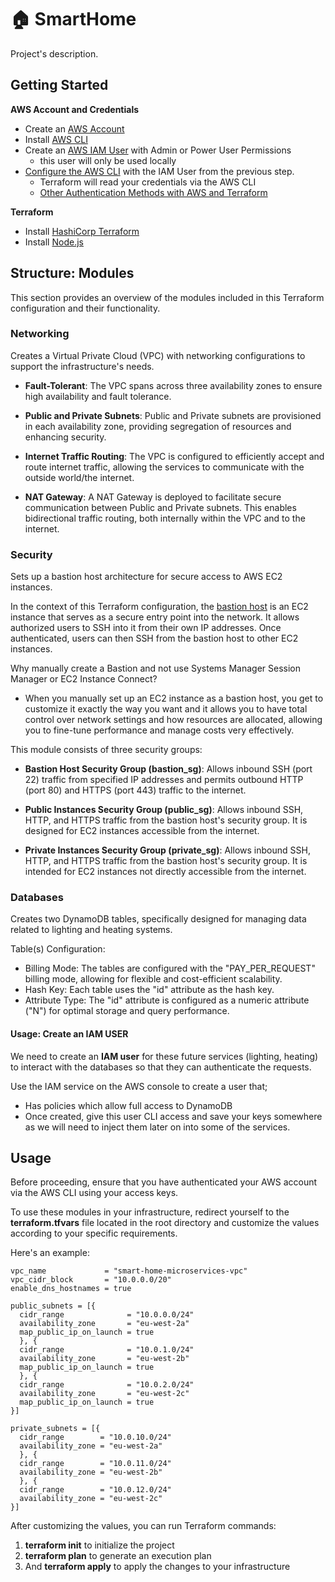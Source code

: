 # 🏠 SmartHome 
Project's description.

## Getting Started
**AWS Account and Credentials**
- Create an [AWS Account](https://aws.amazon.com/)
- Install [AWS CLI](https://docs.aws.amazon.com/cli/latest/userguide/getting-started-install.html)
- Create an [AWS IAM User](https://docs.aws.amazon.com/IAM/latest/UserGuide/getting-started_create-admin-group.html) with Admin or Power User Permissions
  - this user will only be used locally
- [Configure the AWS CLI](https://docs.aws.amazon.com/cli/latest/userguide/cli-chap-configure.html) with the IAM User from the previous step.
  - Terraform will read your credentials via the AWS CLI 
  - [Other Authentication Methods with AWS and Terraform](https://registry.terraform.io/providers/hashicorp/aws/latest/docs#authentication)

**Terraform**
- Install [HashiCorp Terraform](https://www.terraform.io/downloads)
- Install [Node.js](https://nodejs.org/en/)

## Structure: Modules
This section provides an overview of the modules included in this Terraform configuration and their functionality.


### **Networking**
Creates a Virtual Private Cloud (VPC) with networking configurations to support the infrastructure's needs.
- **Fault-Tolerant**: The VPC spans across three availability zones to ensure high availability and fault tolerance.

- **Public and Private Subnets**: Public and Private subnets are provisioned in each availability zone, providing segregation of resources and enhancing security.

- **Internet Traffic Routing**: The VPC is configured to efficiently accept and route internet traffic, allowing the services to communicate with the outside world/the internet.

- **NAT Gateway**: A NAT Gateway is deployed to facilitate secure communication between Public and Private subnets. This enables bidirectional traffic routing, both internally within the VPC and to the internet.

### **Security**
Sets up a bastion host architecture for secure access to AWS EC2 instances.

In the context of this Terraform configuration, the [bastion host](https://aws.amazon.com/blogs/security/how-to-record-ssh-sessions-established-through-a-bastion-host/) is an EC2 instance that serves as a secure entry point into the network. It allows authorized users to SSH into it from their own IP addresses. Once authenticated, users can then SSH from the bastion host to other EC2 instances.

Why manually create a Bastion and not use Systems Manager Session Manager or EC2 Instance Connect? 
- When you manually set up an EC2 instance as a bastion host, you get to customize it exactly the way you want and it allows you to have total control over network settings and how resources are allocated, allowing you to fine-tune performance and manage costs very effectively.

This module consists of three security groups:

- **Bastion Host Security Group (bastion_sg)**:
Allows inbound SSH (port 22) traffic from specified IP addresses and permits outbound HTTP (port 80) and HTTPS (port 443) traffic to the internet.

- **Public Instances Security Group (public_sg)**:
Allows inbound SSH, HTTP, and HTTPS traffic from the bastion host's security group. It is designed for EC2 instances accessible from the internet.

- **Private Instances Security Group (private_sg)**:
Allows inbound SSH, HTTP, and HTTPS traffic from the bastion host's security group. It is intended for EC2 instances not directly accessible from the internet.

### **Databases**
Creates two DynamoDB tables, specifically designed for managing data related to lighting and heating systems.

Table(s) Configuration:
- Billing Mode: The tables are configured with the "PAY_PER_REQUEST" billing mode, allowing for flexible and cost-efficient scalability.
- Hash Key: Each table uses the "id" attribute as the hash key.
- Attribute Type: The "id" attribute is configured as a numeric attribute ("N") for optimal storage and query performance.


#### **Usage: Create an IAM USER**
We need to create an **IAM user** for these future services (lighting, heating) to interact with the databases so that they can authenticate the requests.

Use the IAM service on the AWS console to create a user that;

- Has policies which allow full access to DynamoDB
- Once created, give this user CLI access and save your keys somewhere as we will need to inject them later on into some of the services.


## Usage
Before proceeding, ensure that you have authenticated your AWS account via the AWS CLI using your access keys.

To use these modules in your infrastructure, redirect yourself to the **terraform.tfvars** file located in the root directory and customize the values according to your specific requirements.


Here's an example:

```hcl
vpc_name             = "smart-home-microservices-vpc"
vpc_cidr_block       = "10.0.0.0/20"
enable_dns_hostnames = true

public_subnets = [{
  cidr_range              = "10.0.0.0/24"
  availability_zone       = "eu-west-2a"
  map_public_ip_on_launch = true
  }, {
  cidr_range              = "10.0.1.0/24"
  availability_zone       = "eu-west-2b"
  map_public_ip_on_launch = true
  }, {
  cidr_range              = "10.0.2.0/24"
  availability_zone       = "eu-west-2c"
  map_public_ip_on_launch = true
}]

private_subnets = [{
  cidr_range        = "10.0.10.0/24"
  availability_zone = "eu-west-2a"
  }, {
  cidr_range        = "10.0.11.0/24"
  availability_zone = "eu-west-2b"
  }, {
  cidr_range        = "10.0.12.0/24"
  availability_zone = "eu-west-2c"
}]
```

After customizing the values, you can run Terraform commands: 
1. **terraform init** to initialize the project
2. **terraform plan** to generate an execution plan
3. And **terraform apply** to apply the changes to your infrastructure


